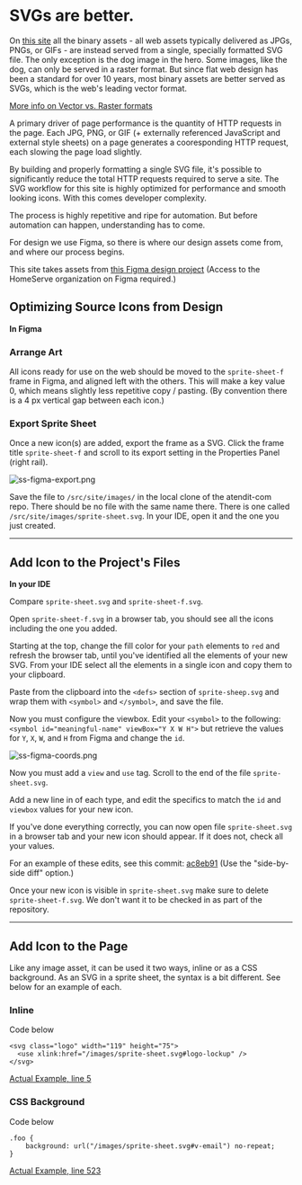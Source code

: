 # SVGs are better.

On [this site](https://svg-example.netlify.app/) all the binary assets - all web assets typically delivered as JPGs, PNGs, or GIFs - are instead served from a single, specially formatted SVG file. The only exception is the dog image in the hero. Some images, like the dog, can only be served in a raster format. But since flat web design has been a standard for over 10 years, most binary assets are better served as SVGs, which is the web's leading vector format.

[More info on Vector vs. Raster formats](https://www.thevisualpro.com/visualpro-blog/vector-vs-raster-whats-the-difference)

A primary driver of page performance is the quantity of HTTP requests in the page. Each JPG, PNG, or GIF (+ externally referenced JavaScript and external style sheets) on a page generates a cooresponding HTTP request, each slowing the page load slightly.

By building and properly formatting a single SVG file, it's possible to significantly reduce the total HTTP requests required to serve a site. The SVG workflow for this site is highly optimized for performance and smooth looking icons. With this comes developer complexity.

The process is highly repetitive and ripe for automation. But before automation can happen, understanding has to come.

For design we use Figma, so there is where our design assets come from, and where our process begins.

This site takes assets from [this Figma design project](https://www.figma.com/file/Ce8qzcTTx8s1lX4v8ZYNRR/Working-w-SVGs?node-id=0%3A1) (Access to the HomeServe organization on Figma required.)

## Optimizing Source Icons from Design

**In Figma**

### Arrange Art

All icons ready for use on the web should be moved to the `sprite-sheet-f` frame in Figma, and aligned left with the others. This will make a key value 0, which means slightly less repetitive copy / pasting. (By convention there is a 4 px vertical gap between each icon.)

### Export Sprite Sheet

Once a new icon(s) are added, export the frame as a SVG. Click the frame title ```sprite-sheet-f``` and scroll to its export setting in the Properties Panel (right rail).

![ss-figma-export.png](https://svg-example.netlify.app/images/ss-figma-export.png)

Save the file to `/src/site/images/` in the local clone of the atendit-com repo. There should be no file with the same name there. There is one called `/src/site/images/sprite-sheet.svg`. In your IDE, open it and the one you just created.

----

## Add Icon to the Project's Files

**In your IDE**

Compare `sprite-sheet.svg` and `sprite-sheet-f.svg`.

Open `sprite-sheet-f.svg` in a browser tab, you should see all the icons including the one you added.

Starting at the top, change the fill color for your `path` elements to `red` and refresh the browser tab, until you've identified all the elements of your new SVG. From your IDE select all the elements in a single icon and copy them to your clipboard.

Paste from the clipboard into the `<defs>` section of `sprite-sheep.svg` and wrap them with `<symbol>` and `</symbol>`, and save the file.

Now you must configure the viewbox. Edit your `<symbol>` to the following: `<symbol id="meaningful-name" viewBox="Y X W H">` but retrieve the values for `Y`, `X`, `W`, and `H` from Figma and change the `id`.

![ss-figma-coords.png](https://svg-example.netlify.app/images/ss-figma-coords.png)

Now you must add a `view` and `use` tag. Scroll to the end of the file `sprite-sheet.svg`.

Add a new line in of each type, and edit the specifics to match the `id` and `viewbox` values for your new icon.

If you've done everything correctly, you can now open file `sprite-sheet.svg` in a browser tab and your new icon should appear. If it does not, check all your values.

For an example of these edits, see this commit: [ac8eb91](https://bitbucket.org/didurememberto/atendit-com/commits/918da83129f6d146465a5f46a133d97d60e2ac04) (Use the "side-by-side diff" option.)

Once your new icon is visible in `sprite-sheet.svg` make sure to delete `sprite-sheet-f.svg`. We don't want it to be checked in as part of the repository.

----

## Add Icon to the Page

Like any image asset, it can be used it two ways, inline or as a CSS background. As an SVG in a sprite sheet, the syntax is a bit different. See below for an example of each.

### Inline

Code below

```
<svg class="logo" width="119" height="75">
  <use xlink:href="/images/sprite-sheet.svg#logo-lockup" />
</svg>
```

[Actual Example, line 5](https://github.com/tneigerux/svg-example/blob/main/src/site/_includes/header.njk)

### CSS Background

Code below

```
.foo {
    background: url("/images/sprite-sheet.svg#v-email") no-repeat;
}
```

[Actual Example, line 523](https://github.com/tneigerux/svg-example/blob/main/src/site/_includes/postcss/styles.css)